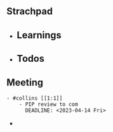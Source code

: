 ## Strachpad
- ## Learnings
- ## Todos
## Meeting
	- #collins [[1:1]]
		- PIP review to com
		  DEADLINE: <2023-04-14 Fri>
-